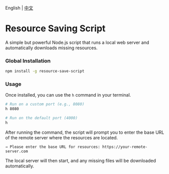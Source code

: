 English | [中文](./README_zh.md)

# Resource Saving Script

A simple but powerful Node.js script that runs a local web server and automatically downloads missing resources.

### Global Installation

```bash
npm install -g resource-save-script
```

### Usage

Once installed, you can use the `h` command in your terminal.

```bash
# Run on a custom port (e.g., 8080)
h 8080

# Run on the default port (4000)
h
```

After running the command, the script will prompt you to enter the base URL of the remote server where the resources are located.

```text
→ Please enter the base URL for resources: https://your-remote-server.com
```
The local server will then start, and any missing files will be downloaded automatically.